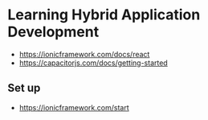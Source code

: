 # Learning Hybrid Application Development
- https://ionicframework.com/docs/react
- https://capacitorjs.com/docs/getting-started

## Set up
- https://ionicframework.com/start

